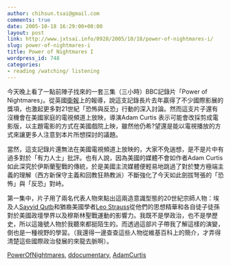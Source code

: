 ```yaml
---
author: chihsun.tsai@gmail.com
comments: true
date: 2005-10-18 16:29:00+00:00
layout: post
link: http://www.jxtsai.info/0928/2005/10/18/power-of-nightmares-i/
slug: power-of-nightmares-i
title: Power of Nightmares I
wordpress_id: 748
categories:
- reading /watching/ listening
---
```


今天晚上看了一點前陣子找來的一套三集（三小時）BBC記錄片「Power of Nightmares」。從英國[衛報](http://www.jxtsai.info/blog/)上的報導，說這支記錄長片去年贏得了不少國際影展的獎項，也激起更多對21世紀「恐怖與反恐」行動的深入討論。然而這支片子還有沒機會在美國家庭的電視頻道上放映，導演Adam Curtis 表示可能會改採剪成電影版，以主題電影的方式在美國戲院上映，雖然他仍希?望還是能以電視播放的方式來讓更多人注意到本片所想探討的議題。  
  
當然，這支記錄片還無法在美國電視頻道上放映的，大家不免遄想，是不是片中有過多對於「有力人士」批評。也有人說，因為美國的媒體不會如作者Adam Curtis如此深究於伊斯蘭聖戰的傳統，於是美國主流媒體便輕易地跳過了對於雙方極端主義的理解（西方新保守主義和回教狂熱教派）不斷強化了今天如此劍拔弩張的「恐怖」與「反恐」對峙。  
  
第一集中，片子用了兩名代表人物來點出這兩造意識型態的20世紀宗師人物：埃及人[Sayyid Qutb](http://www.jxtsai.info/blog/)和猶裔美國學者[Leo Strauss](http://www.jxtsai.info/blog/)從他們的思想精華和各自徒子徒孫對於美國政壇學界以及穆斯林聖戰運動的影響力。我既不是學政治，也不是學歷史，所以這幾號人物於我聽來都挺陌生的。而透過這部片子帶我了解這樣的演變，倒也是一種視野的學習。（我還得一邊查查這些人物從維基百科上的簡介，才弄得清楚這些國際政治發展的來龍去脈啊）。  
  
[PowerOfNightmares](http://www.jxtsai.info/blog/), [ddocumentary](http://www.jxtsai.info/blog/), [AdamCurtis](http://www.jxtsai.info/blog/)
